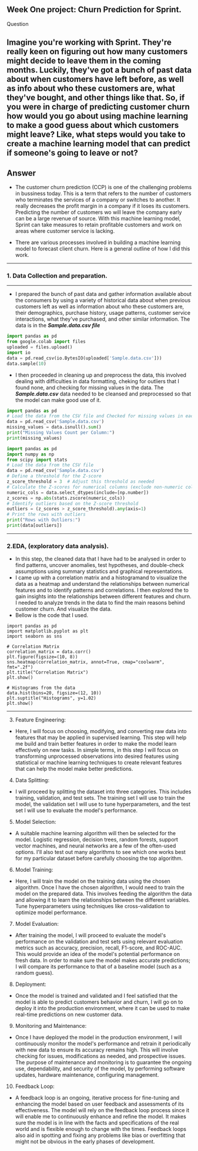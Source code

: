 ## **Week One project: Churn Prediction for Sprint.**

Question

Imagine you're working with Sprint. They're really keen on figuring out how many customers might decide 
to leave them in the coming months. Luckily, they've got a bunch of past data about when customers have 
left before, as well as info about who these customers are, what they've bought, and other things like that.
 So, if you were in charge of predicting customer churn how would you go about using machine learning to make
 a good guess about which customers might leave? Like, what steps would you take to create a machine learning 
 model that can predict if someone's going to leave or not?
---

## **Answer**
- The customer churn prediction (CCP) is one of the challenging problems in bussiness today. This is a term that refers
to the number of customers who terminates the services of a company or  switches to  another. It  really  decreases the  profit
 margin in a company if it loses its customers. Predicting the number of customers wo will leave the company early can be a
 large revenue of source. With this machine learning model, Sprint can take measures to retain  profitable customers and
 work on areas where customer service is lacking.
 
- There are various processes involved in building a machine learning model to forecast client churn. 
Here is a general outline of how I did this work.
---
### 1. Data	Collection and preparation.
---
- I prepared the bunch of past data and gather information available about the consumers by using a variety of historical 
data about when previous  customers left as well as information about who these customers are, their demographics,
 purchase history, usage patterns, customer service interactions, what they've purchased, and other similar information.
 The data is in the ***Sample.data.csv file***
 
 ```Python code
 import pandas as pd
from google.colab import files
uploaded = files.upload()
import io
data = pd.read_csv(io.BytesIO(uploaded['Sample.data.csv']))
data.sample(10)
```

- I then proceeded in cleaning up and preprocess the data, this  involved dealing with difficulties in data formatting,
 cheking for outliers that I found none, and  checking for missing values in the data.
 The ***Sample.data.csv*** data needed to be cleansed and preprocessed so that the model can make  good use of it.


```Python code to check for missing values.
import pandas as pd
# Load the data from the CSV file and Checked for missing values in each column
data = pd.read_csv('Sample.data.csv')
missing_values = data.isnull().sum()
print("Missing Values Count per Column:")
print(missing_values)
```

```python code for cheking outliers
import pandas as pd
import numpy as np
from scipy import stats
# Load the data from the CSV file
data = pd.read_csv('Sample.data.csv')
# Define a threshold for the Z-score
z_score_threshold = 3  # Adjust this threshold as needed
# Calculate the Z-scores for numerical columns (exclude non-numeric columns)
numeric_cols = data.select_dtypes(include=[np.number])
z_scores = np.abs(stats.zscore(numeric_cols))
# Identify outliers based on the Z-score threshold
outliers = (z_scores > z_score_threshold).any(axis=1)
# Print the rows with outliers
print("Rows with Outliers:")
print(data[outliers])
```
---

### 2.EDA, (exploratory data analysis).
- In this step, the cleaned data that I have had to be analysed in order to find patterns,
 uncover anomalies, test hypotheses, and double-check assumptions using summary statistics 
 and graphical representations.
- I came up with a correlation matrix and a histogramand to visualize the data as a heatmap and understand the relationships
  between numerical features and to identify patterns and correlations. I then explored the 
  to gain insights into the relationships between different features and churn. 
  I needed to analyze trends in the data to find the main reasons 
 behind customer churn. And visualize the data. 
- Bellow is the code that I used.
```
import pandas as pd
import matplotlib.pyplot as plt
import seaborn as sns

# Correlation Matrix
correlation_matrix = data.corr()
plt.figure(figsize=(10, 8))
sns.heatmap(correlation_matrix, annot=True, cmap="coolwarm", fmt=".2f")
plt.title("Correlation Matrix")
plt.show()

# Histograms from the data
data.hist(bins=20, figsize=(12, 10))
plt.suptitle("Histograms", y=1.02)
plt.show()
```
---

3.	Feature Engineering:
- Here, I will focus on choosing, modifying, and converting raw data into features that may be applied in supervised learning. This step will help me build and train better features in order to make the model learn effectively on new tasks. In simple terms, in this step I will focus on transforming unprocessed observations into desired features using statistical or machine learning techniques to create relevant features that can help the model make better predictions. 

4.	Data Splitting:
- I will proceed by splitting the dataset into three categories. This includes training, validation, and test sets. The training set I will use to train the model, the validation set I will use to tune hyperparameters, and the test set I will use to evaluate the model's performance.

5.	Model Selection: 
- A suitable machine learning algorithm will then be selected for the model. Logistic regression, decision trees, random forests, support vector machines, and neural networks are a few of the often-used options. I'll also test out many algorithms to see which one works best for my particular dataset before carefully choosing the top algorithm.

6.	Model Training:
- Here, I will train the model on the training data using the chosen algorithm. Once I have the chosen algorithm, I would need to train the model on the prepared data. This involves feeding the algorithm the data and allowing it to learn the relationships between the different variables. Tune hyperparameters using techniques like cross-validation to optimize model performance.

7.	Model Evaluation:
- After training the model, I will proceed to evaluate the model's performance on the validation and test sets using relevant evaluation metrics such as accuracy, precision, recall, F1-score, and ROC-AUC. This would provide an idea of the model's potential performance on fresh data. In order to make sure the model makes accurate predictions; I will compare its performance to that of a baseline model (such as a random guess).

8.	Deployment:
- Once the model is trained and validated and I feel satisfied that the model is able to predict customers behavior and churn, I will go on to deploy it into the production environment, where it can be used to make real-time predictions on new customer data.

9.	Monitoring and Maintenance:
- Once 	I have deployed the model in the production environment, I will continuously monitor the model's performance and retrain it periodically with new data to ensure its accuracy remains high. This will involve checking for issues, modifications as needed, and prospective issues. The purpose of maintenance and monitoring is to guarantee the ongoing use, dependability, and security of the model, by performing software updates, hardware maintenance, configuring management.

10.	Feedback Loop:
- A feedback loop is an ongoing, iterative process for fine-tuning and enhancing the model based on user feedback and assessments of its effectiveness. The model will rely on the feedback loop process since it will enable me to continuously enhance and refine the model. It makes sure the model is in line with the facts and specifications of the real world and is flexible enough to change with the times. Feedback loops also aid in spotting and fixing any problems like bias or overfitting that might not be obvious in the early phases of development.
